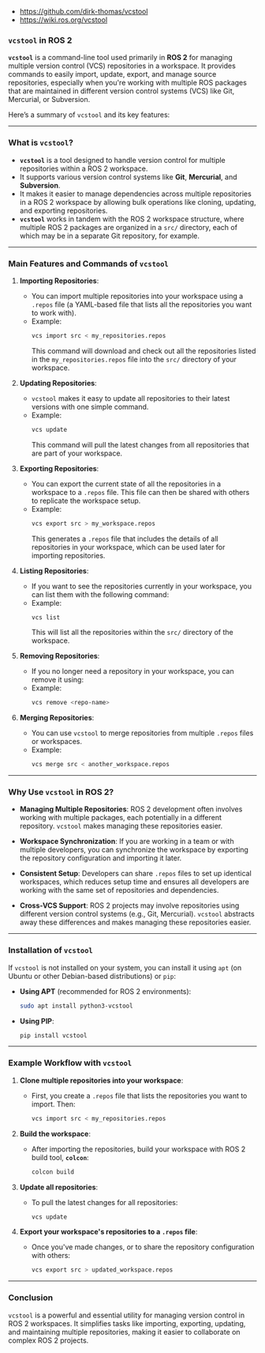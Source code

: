 - https://github.com/dirk-thomas/vcstool
- https://wiki.ros.org/vcstool

### `vcstool` in ROS 2

**`vcstool`** is a command-line tool used primarily in **ROS 2** for managing multiple version control (VCS) repositories in a workspace. It provides commands to easily import, update, export, and manage source repositories, especially when you're working with multiple ROS packages that are maintained in different version control systems (VCS) like Git, Mercurial, or Subversion.

Here’s a summary of `vcstool` and its key features:

---

### **What is `vcstool`?**

- **`vcstool`** is a tool designed to handle version control for multiple repositories within a ROS 2 workspace.
- It supports various version control systems like **Git**, **Mercurial**, and **Subversion**.
- It makes it easier to manage dependencies across multiple repositories in a ROS 2 workspace by allowing bulk operations like cloning, updating, and exporting repositories.
- **`vcstool`** works in tandem with the ROS 2 workspace structure, where multiple ROS 2 packages are organized in a `src/` directory, each of which may be in a separate Git repository, for example.

---

### **Main Features and Commands of `vcstool`**

1. **Importing Repositories**:
   - You can import multiple repositories into your workspace using a `.repos` file (a YAML-based file that lists all the repositories you want to work with).
   - Example:
     ```bash
     vcs import src < my_repositories.repos
     ```
     This command will download and check out all the repositories listed in the `my_repositories.repos` file into the `src/` directory of your workspace.

2. **Updating Repositories**:
   - `vcstool` makes it easy to update all repositories to their latest versions with one simple command.
   - Example:
     ```bash
     vcs update
     ```
     This command will pull the latest changes from all repositories that are part of your workspace.

3. **Exporting Repositories**:
   - You can export the current state of all the repositories in a workspace to a `.repos` file. This file can then be shared with others to replicate the workspace setup.
   - Example:
     ```bash
     vcs export src > my_workspace.repos
     ```
     This generates a `.repos` file that includes the details of all repositories in your workspace, which can be used later for importing repositories.

4. **Listing Repositories**:
   - If you want to see the repositories currently in your workspace, you can list them with the following command:
   - Example:
     ```bash
     vcs list
     ```
     This will list all the repositories within the `src/` directory of the workspace.

5. **Removing Repositories**:
   - If you no longer need a repository in your workspace, you can remove it using:
   - Example:
     ```bash
     vcs remove <repo-name>
     ```

6. **Merging Repositories**:
   - You can use `vcstool` to merge repositories from multiple `.repos` files or workspaces.
   - Example:
     ```bash
     vcs merge src < another_workspace.repos
     ```

---

### **Why Use `vcstool` in ROS 2?**

- **Managing Multiple Repositories**: ROS 2 development often involves working with multiple packages, each potentially in a different repository. `vcstool` makes managing these repositories easier.
  
- **Workspace Synchronization**: If you are working in a team or with multiple developers, you can synchronize the workspace by exporting the repository configuration and importing it later.
  
- **Consistent Setup**: Developers can share `.repos` files to set up identical workspaces, which reduces setup time and ensures all developers are working with the same set of repositories and dependencies.
  
- **Cross-VCS Support**: ROS 2 projects may involve repositories using different version control systems (e.g., Git, Mercurial). `vcstool` abstracts away these differences and makes managing these repositories easier.

---

### **Installation of `vcstool`**

If `vcstool` is not installed on your system, you can install it using `apt` (on Ubuntu or other Debian-based distributions) or `pip`:

- **Using APT** (recommended for ROS 2 environments):
  ```bash
  sudo apt install python3-vcstool
  ```

- **Using PIP**:
  ```bash
  pip install vcstool
  ```

---

### **Example Workflow with `vcstool`**

1. **Clone multiple repositories into your workspace**:
   - First, you create a `.repos` file that lists the repositories you want to import. Then:
     ```bash
     vcs import src < my_repositories.repos
     ```

2. **Build the workspace**:
   - After importing the repositories, build your workspace with ROS 2 build tool, **`colcon`**:
     ```bash
     colcon build
     ```

3. **Update all repositories**:
   - To pull the latest changes for all repositories:
     ```bash
     vcs update
     ```

4. **Export your workspace's repositories to a `.repos` file**:
   - Once you've made changes, or to share the repository configuration with others:
     ```bash
     vcs export src > updated_workspace.repos
     ```

---

### **Conclusion**

`vcstool` is a powerful and essential utility for managing version control in ROS 2 workspaces. It simplifies tasks like importing, exporting, updating, and maintaining multiple repositories, making it easier to collaborate on complex ROS 2 projects.
